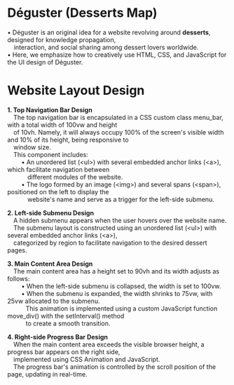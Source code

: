 # Déguster (Desserts Map)
• Déguster is an original idea for a website revolving around **desserts**, designed for knowledge propagation, <br>
&ensp; &nbsp;interaction, and social sharing among dessert lovers worldwide. <br>
• Here, we emphasize how to creatively use HTML, CSS, and JavaScript for the UI design of Déguster.<br>

# Website Layout Design
**1. Top Navigation Bar Design** <br>
&emsp;The top navigation bar is encapsulated in a CSS custom class menu_bar, with a total width of 100vw and height <br>
&emsp;of 10vh. Namely, it will always occupy 100% of the screen's visible width and 10% of its height, being responsive to <br> 
&emsp;window size. <br>
&emsp;This component includes:<br>
&emsp;&emsp; • An unordered list (\<ul\>) with several embedded anchor links (\<a\>), which facilitate navigation between <br>
&emsp;&emsp;&emsp; different modules of the website.<br>
&emsp;&emsp; • The logo formed by an image (\<img\>) and several spans (\<span\>), positioned on the left to display the <br>
&emsp;&emsp;&emsp; website's name and serve as a trigger for the left-side submenu.<br>

**2. Left-side Submenu Design** <br>
&emsp;A hidden submenu appears when the user hovers over the website name. <br>
&emsp;The submenu layout is constructed using an unordered list (\<ul\>) with several embedded anchor links (\<a\>), <br>
&emsp;categorized by region to facilitate navigation to the desired dessert pages.<br>

**3. Main Content Area Design** <br>
&emsp;The main content area has a height set to 90vh and its width adjusts as follows:<br>
&emsp;&emsp; • When the left-side submenu is collapsed, the width is set to 100vw. <br>
&emsp;&emsp; • When the submenu is expanded, the width shrinks to 75vw, with 25vw allocated to the submenu. <br>
&emsp;&emsp;&emsp;This animation is implemented using a custom JavaScript function move_div() with the setInterval() method <br>
&emsp;&emsp;&emsp;to create a smooth transition. <br>

**4. Right-side Progress Bar Design** <br>
&emsp;When the main content area exceeds the visible browser height, a progress bar appears on the right side, <br>
&emsp;implemented using CSS Animation and JavaScript. <br>
&emsp;The progress bar's animation is controlled by the scroll position of the page, updating in real-time. <br>
